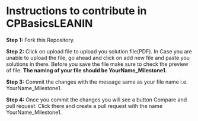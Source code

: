 # Instructions to contribute in CPBasicsLEANIN

**Step 1:** Fork this Repository. 

**Step 2:** Click on upload file to upload you solution file(PDF). In Case you are unable to upload the file, go ahead and click on add new file and paste you solutions in there. Before you save the file make sure to check the preview of file. **The naming of your file should be YourName_Milestone1.** 

**Step 3:** Commit the changes with the message same as your file name i.e. YourName_Milestone1.

**Step 4:** Once you commit the changes you will see a button Compare and pull request. Click there and create a pull request with the name YourName_Milestone1. 

